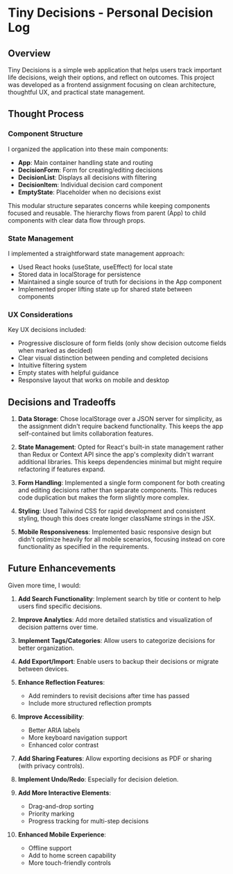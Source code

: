 # Tiny Decisions - Personal Decision Log

## Overview
Tiny Decisions is a simple web application that helps users track important life decisions, weigh their options, and reflect on outcomes. This project was developed as a frontend assignment focusing on clean architecture, thoughtful UX, and practical state management.

## Thought Process

### Component Structure
I organized the application into these main components:
- **App**: Main container handling state and routing
- **DecisionForm**: Form for creating/editing decisions
- **DecisionList**: Displays all decisions with filtering
- **DecisionItem**: Individual decision card component
- **EmptyState**: Placeholder when no decisions exist

This modular structure separates concerns while keeping components focused and reusable. The hierarchy flows from parent (App) to child components with clear data flow through props.

### State Management
I implemented a straightforward state management approach:
- Used React hooks (useState, useEffect) for local state
- Stored data in localStorage for persistence
- Maintained a single source of truth for decisions in the App component
- Implemented proper lifting state up for shared state between components

### UX Considerations
Key UX decisions included:
- Progressive disclosure of form fields (only show decision outcome fields when marked as decided)
- Clear visual distinction between pending and completed decisions
- Intuitive filtering system
- Empty states with helpful guidance
- Responsive layout that works on mobile and desktop

## Decisions and Tradeoffs

1. **Data Storage**: Chose localStorage over a JSON server for simplicity, as the assignment didn't require backend functionality. This keeps the app self-contained but limits collaboration features.

2. **State Management**: Opted for React's built-in state management rather than Redux or Context API since the app's complexity didn't warrant additional libraries. This keeps dependencies minimal but might require refactoring if features expand.

3. **Form Handling**: Implemented a single form component for both creating and editing decisions rather than separate components. This reduces code duplication but makes the form slightly more complex.

4. **Styling**: Used Tailwind CSS for rapid development and consistent styling, though this does create longer className strings in the JSX.

5. **Mobile Responsiveness**: Implemented basic responsive design but didn't optimize heavily for all mobile scenarios, focusing instead on core functionality as specified in the requirements.

## Future Enhancevements

Given more time, I would:

1. **Add Search Functionality**: Implement search by title or content to help users find specific decisions.

2. **Improve Analytics**: Add more detailed statistics and visualization of decision patterns over time.

3. **Implement Tags/Categories**: Allow users to categorize decisions for better organization.

4. **Add Export/Import**: Enable users to backup their decisions or migrate between devices.

5. **Enhance Reflection Features**: 
   - Add reminders to revisit decisions after time has passed
   - Include more structured reflection prompts

6. **Improve Accessibility**:
   - Better ARIA labels
   - More keyboard navigation support
   - Enhanced color contrast

7. **Add Sharing Features**: Allow exporting decisions as PDF or sharing (with privacy controls).

8. **Implement Undo/Redo**: Especially for decision deletion.

9. **Add More Interactive Elements**:
   - Drag-and-drop sorting
   - Priority marking
   - Progress tracking for multi-step decisions

10. **Enhanced Mobile Experience**:
    - Offline support
    - Add to home screen capability
    - More touch-friendly controls
